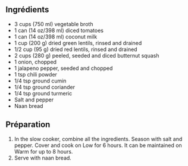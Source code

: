 ## Ingrédients

- 3 cups (750 ml) vegetable broth
- 1 can (14 oz/398 ml) diced tomatoes
- 1 can (14 oz/398 ml) coconut milk
- 1 cup (200 g) dried green lentils, rinsed and drained
- 1/2 cup (95 g) dried red lentils, rinsed and drained
- 2 cups (280 g) peeled, seeded and diced butternut squash
- 1 onion, chopped
- 1 jalapeno pepper, seeded and chopped
- 1 tsp chili powder
- 1/4 tsp ground cumin
- 1/4 tsp ground coriander
- 1/4 tsp ground turmeric
- Salt and pepper
- Naan bread

## Préparation 
1. In the slow cooker, combine all the ingredients. Season with salt and pepper. Cover and cook on Low for 6 hours. It can be maintained on Warm for up to 8 hours.
2. Serve with naan bread.
